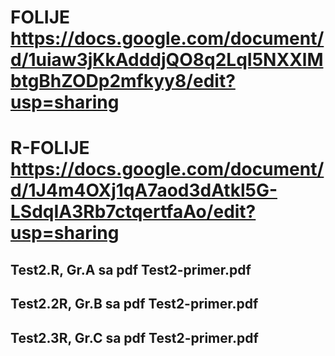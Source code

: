 # FOLIJE https://docs.google.com/document/d/1uiaw3jKkAdddjQO8q2LqI5NXXlMbtgBhZODp2mfkyy8/edit?usp=sharing <br />
# R-FOLIJE https://docs.google.com/document/d/1J4m4OXj1qA7aod3dAtkl5G-LSdqIA3Rb7ctqertfaAo/edit?usp=sharing

## Test2.R, Gr.A sa pdf Test2-primer.pdf
## Test2.2R, Gr.B sa pdf Test2-primer.pdf
## Test2.3R, Gr.C sa pdf Test2-primer.pdf

